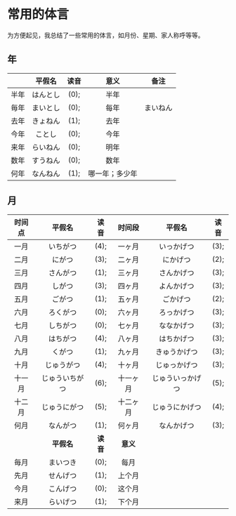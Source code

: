 # 常用的体言

为方便起见，我总结了一些常用的体言，如月份、星期、家人称呼等等。

## 年

|      |  平假名  | 读音 |      意义      |   备注   |
| :--: | :------: | :--: | :------------: | :------: |
| 半年 | はんとし | (0); |      半年      |          |
| 毎年 | まいとし | (0); |      每年      | まいねん |
| 去年 | きょねん | (1); |      去年      |          |
| 今年 |  ことし  | (0); |      今年      |          |
| 来年 | らいねん | (0); |      明年      |          |
| 数年 | すうねん | (0); |      数年      |          |
| 何年 | なんねん | (1); | 哪一年；多少年 |          |

## 月

| 时间点 |     平假名     |   读音   |  时间段  |      平假名      | 读音 |
| :----: | :------------: | :------: | :------: | :--------------: | :--: |
|  一月  |    いちがつ    |   (4);   |  一ヶ月  |    いっかげつ    | (3); |
|  二月  |     にがつ     |   (3);   |  二ヶ月  |     にかげつ     | (2); |
|  三月  |    さんがつ    |   (1);   |  三ヶ月  |    さんかげつ    | (3); |
|  四月  |     しがつ     |   (3);   |  四ヶ月  |    よんかげつ    | (3); |
|  五月  |     ごがつ     |   (1);   |  五ヶ月  |     ごかげつ     | (2); |
|  六月  |    ろくがつ    |   (0);   |  六ヶ月  |    ろっかげつ    | (3); |
|  七月  |    しちがつ    |   (0);   |  七ヶ月  |    ななかげつ    | (3); |
|  八月  |    はちがつ    |   (4);   |  八ヶ月  |    はちかげつ    | (3); |
|  九月  |     くがつ     |   (1);   |  九ヶ月  |   きゅうかげつ   | (3); |
|  十月  |   じゅうがつ   |   (4);   |  十ヶ月  |   じゅっかげつ   | (3); |
| 十一月 | じゅういちがつ |   (6);   | 十一ヶ月 | じゅういっかげつ | (5); |
| 十二月 |  じゅうにがつ  |   (5);   | 十二ヶ月 |  じゅうにかげつ  | (4); |
|  何月  |    なんがつ    |   (1);   |  何ヶ月  |    なんかげつ    | (3); |
|        |   **平假名**   | **读音** | **意义** |                  |      |
|  毎月  |    まいつき    |   (0);   |   每月   |                  |      |
|  先月  |    せんげつ    |   (1);   |  上个月  |                  |      |
|  今月  |    こんげつ    |   (0);   |  这个月  |                  |      |
|  来月  |    らいげつ    |   (1);   |  下个月  |                  |      |
